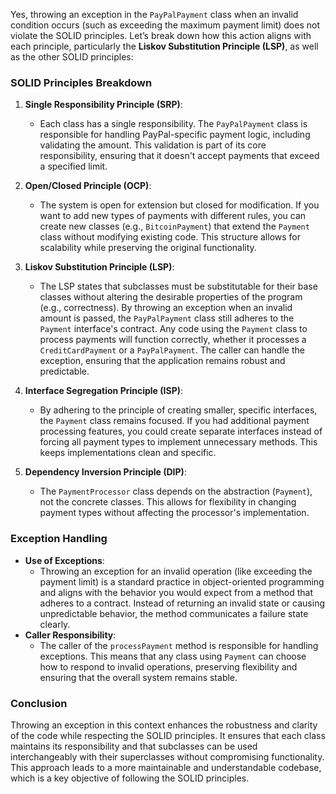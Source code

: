 Yes, throwing an exception in the `PayPalPayment` class when an invalid condition occurs (such as exceeding the maximum payment limit) does not violate the SOLID principles. Let’s break down how this action aligns with each principle, particularly the **Liskov Substitution Principle (LSP)**, as well as the other SOLID principles:

### SOLID Principles Breakdown

1. **Single Responsibility Principle (SRP)**:
   - Each class has a single responsibility. The `PayPalPayment` class is responsible for handling PayPal-specific payment logic, including validating the amount. This validation is part of its core responsibility, ensuring that it doesn't accept payments that exceed a specified limit.

2. **Open/Closed Principle (OCP)**:
   - The system is open for extension but closed for modification. If you want to add new types of payments with different rules, you can create new classes (e.g., `BitcoinPayment`) that extend the `Payment` class without modifying existing code. This structure allows for scalability while preserving the original functionality.

3. **Liskov Substitution Principle (LSP)**:
   - The LSP states that subclasses must be substitutable for their base classes without altering the desirable properties of the program (e.g., correctness). By throwing an exception when an invalid amount is passed, the `PayPalPayment` class still adheres to the `Payment` interface's contract. Any code using the `Payment` class to process payments will function correctly, whether it processes a `CreditCardPayment` or a `PayPalPayment`. The caller can handle the exception, ensuring that the application remains robust and predictable.

4. **Interface Segregation Principle (ISP)**:
   - By adhering to the principle of creating smaller, specific interfaces, the `Payment` class remains focused. If you had additional payment processing features, you could create separate interfaces instead of forcing all payment types to implement unnecessary methods. This keeps implementations clean and specific.

5. **Dependency Inversion Principle (DIP)**:
   - The `PaymentProcessor` class depends on the abstraction (`Payment`), not the concrete classes. This allows for flexibility in changing payment types without affecting the processor's implementation.

### Exception Handling

- **Use of Exceptions**:
  - Throwing an exception for an invalid operation (like exceeding the payment limit) is a standard practice in object-oriented programming and aligns with the behavior you would expect from a method that adheres to a contract. Instead of returning an invalid state or causing unpredictable behavior, the method communicates a failure state clearly. 
- **Caller Responsibility**:
  - The caller of the `processPayment` method is responsible for handling exceptions. This means that any class using `Payment` can choose how to respond to invalid operations, preserving flexibility and ensuring that the overall system remains stable.

### Conclusion

Throwing an exception in this context enhances the robustness and clarity of the code while respecting the SOLID principles. It ensures that each class maintains its responsibility and that subclasses can be used interchangeably with their superclasses without compromising functionality. This approach leads to a more maintainable and understandable codebase, which is a key objective of following the SOLID principles.